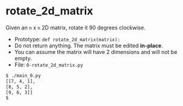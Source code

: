 # rotate_2d_matrix
Given an `n` x `n` 2D matrix, rotate it 90 degrees clockwise.
- Prototype: `def rotate_2d_matrix(matrix):`
- Do not return anything. The matrix must be edited **in-place**.
- You can assume the matrix will have 2 dimensions and will not be empty.
- File: `0-rotate_2d_matrix.py`

```sh
$ ./main_0.py
[[7, 4, 1],
[8, 5, 2],
[9, 6, 3]]
$
```
